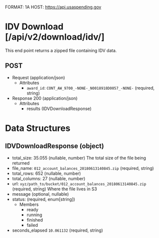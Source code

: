 FORMAT: 1A
HOST: https://api.usaspending.gov

# IDV Download [/api/v2/download/idv/]

This end point returns a zipped file containing IDV data.

## POST

+ Request (application/json)
    + Attributes
        + `award_id`: `CONT_AW_9700_-NONE-_N0018918D0057_-NONE-` (required, string)
+ Response 200 (application/json)
    + Attributes
        + results (IDVDownloadResponse)

# Data Structures

## IDVDownloadResponse (object)
+ total_size: 35.055 (nullable, number)
    The total size of the file being returned
+ file_name: `012_account_balances_20180613140845.zip` (required, string)
+ total_rows: 652 (nullable, number)
+ total_columns: 27 (nullable, number)
+ url: `xyz/path_to/bucket/012_account_balances_20180613140845.zip` (required, string)
    Where the file lives in S3
+ message (optional, nullable)
+ status: (required, enum[string])
    + Members
        + ready
        + running
        + finished
        + failed
+ seconds_elapsed `10.061132` (required, string)
